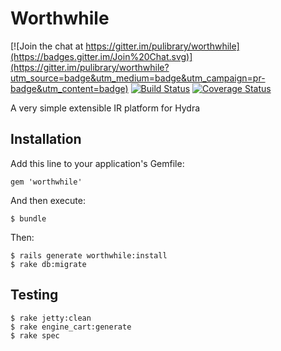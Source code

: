 # Worthwhile

[![Join the chat at https://gitter.im/pulibrary/worthwhile](https://badges.gitter.im/Join%20Chat.svg)](https://gitter.im/pulibrary/worthwhile?utm_source=badge&utm_medium=badge&utm_campaign=pr-badge&utm_content=badge)
[![Build Status](https://travis-ci.org/projecthydra-labs/worthwhile.svg?branch=master)](https://travis-ci.org/projecthydra-labs/worthwhile)
[![Coverage Status](https://img.shields.io/coveralls/curationexperts/worthwhile.svg)](https://coveralls.io/r/curationexperts/worthwhile?branch=master)

A very simple extensible IR platform for Hydra

## Installation

Add this line to your application's Gemfile:

    gem 'worthwhile'

And then execute:

    $ bundle

Then:

    $ rails generate worthwhile:install
    $ rake db:migrate

## Testing

    $ rake jetty:clean
    $ rake engine_cart:generate
    $ rake spec

